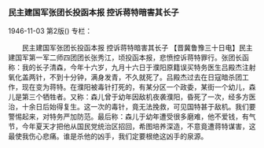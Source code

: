 ### 民主建国军张团长投函本报  控诉蒋特暗害其长子

1946-11-03
第2版()
专栏：

　　民主建国军张团长投函本报
    控诉蒋特暗害其长子
    【晋冀鲁豫三十日电】民主建国军第一军二师四团团长张秀江，顷投函本报，悲愤控诉蒋特罪行。张团长函称：我的长子清森，今年十六岁，九月十六日于濮阳原籍误买特务医生吕殿杰注射氧化盖两针，不到十分钟，满身发青，不久就死了。吕殿杰过去在日寇暗杀团工作，现在变为蒋特。在濮阳被毒针打死的，有某分区一个政委，某街一个幼儿，森儿是第三个牺牲者。又称：森儿曾于幼年因敌机夜袭濮阳，昏死了一次，经多方医治，十余日后始得复生。这一次的毒针，竟无法挽救，可见国特甚于敌机。我们要警惕起来，对特务严加防范。最后称：森儿于幼年遭受很多磨难，他不爱钱，有气节，今年夏天才把他从国民党统治区招回，希图培养深造，不意竟遭蒋特谋害，这最使我伤心悲痛。谁是杀他的凶手，我们定要根绝这凶手的泉源。
